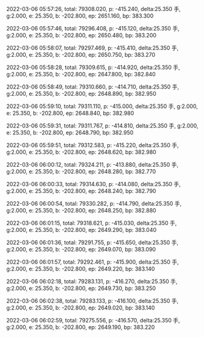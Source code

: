 2022-03-06 05:57:26, total: 79308.020, p: -415.240, delta:25.350 手, g:2.000, e: 25.350, b: -202.800, ep: 2651.160, bp: 383.300

2022-03-06 05:57:46, total: 79296.408, p: -415.120, delta:25.350 手, g:2.000, e: 25.350, b: -202.800, ep: 2650.480, bp: 383.200

2022-03-06 05:58:07, total: 79297.469, p: -415.410, delta:25.350 手, g:2.000, e: 25.350, b: -202.800, ep: 2650.750, bp: 383.270

2022-03-06 05:58:28, total: 79309.615, p: -414.920, delta:25.350 手, g:2.000, e: 25.350, b: -202.800, ep: 2647.800, bp: 382.840

2022-03-06 05:58:49, total: 79310.660, p: -414.710, delta:25.350 手, g:2.000, e: 25.350, b: -202.800, ep: 2648.890, bp: 382.950

2022-03-06 05:59:10, total: 79311.110, p: -415.000, delta:25.350 手, g:2.000, e: 25.350, b: -202.800, ep: 2648.840, bp: 382.980

2022-03-06 05:59:31, total: 79311.767, p: -414.810, delta:25.350 手, g:2.000, e: 25.350, b: -202.800, ep: 2648.790, bp: 382.950

2022-03-06 05:59:51, total: 79312.583, p: -415.220, delta:25.350 手, g:2.000, e: 25.350, b: -202.800, ep: 2648.620, bp: 382.980

2022-03-06 06:00:12, total: 79324.211, p: -413.880, delta:25.350 手, g:2.000, e: 25.350, b: -202.800, ep: 2648.280, bp: 382.770

2022-03-06 06:00:33, total: 79314.630, p: -414.080, delta:25.350 手, g:2.000, e: 25.350, b: -202.800, ep: 2648.240, bp: 382.790

2022-03-06 06:00:54, total: 79330.282, p: -414.790, delta:25.350 手, g:2.000, e: 25.350, b: -202.800, ep: 2648.250, bp: 382.880

2022-03-06 06:01:15, total: 79318.621, p: -415.030, delta:25.350 手, g:2.000, e: 25.350, b: -202.800, ep: 2649.290, bp: 383.040

2022-03-06 06:01:36, total: 79291.755, p: -415.650, delta:25.350 手, g:2.000, e: 25.350, b: -202.800, ep: 2649.070, bp: 383.090

2022-03-06 06:01:57, total: 79292.461, p: -415.900, delta:25.350 手, g:2.000, e: 25.350, b: -202.800, ep: 2649.220, bp: 383.140

2022-03-06 06:02:18, total: 79283.131, p: -416.270, delta:25.350 手, g:2.000, e: 25.350, b: -202.800, ep: 2649.730, bp: 383.250

2022-03-06 06:02:38, total: 79283.133, p: -416.100, delta:25.350 手, g:2.000, e: 25.350, b: -202.800, ep: 2649.020, bp: 383.140

2022-03-06 06:02:59, total: 79275.556, p: -416.570, delta:25.350 手, g:2.000, e: 25.350, b: -202.800, ep: 2649.190, bp: 383.220